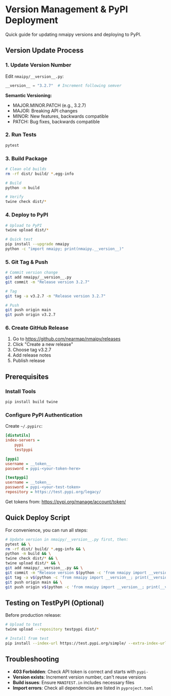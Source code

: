 # Version Management & PyPI Deployment

Quick guide for updating nmaipy versions and deploying to PyPI.

## Version Update Process

### 1. Update Version Number
Edit `nmaipy/__version__.py`:
```python
__version__ = "3.2.7"  # Increment following semver
```

**Semantic Versioning:**
- MAJOR.MINOR.PATCH (e.g., 3.2.7)
- MAJOR: Breaking API changes
- MINOR: New features, backwards compatible
- PATCH: Bug fixes, backwards compatible

### 2. Run Tests
```bash
pytest
```

### 3. Build Package
```bash
# Clean old builds
rm -rf dist/ build/ *.egg-info

# Build
python -m build

# Verify
twine check dist/*
```

### 4. Deploy to PyPI
```bash
# Upload to PyPI
twine upload dist/*

# Quick test
pip install --upgrade nmaipy
python -c "import nmaipy; print(nmaipy.__version__)"
```

### 5. Git Tag & Push
```bash
# Commit version change
git add nmaipy/__version__.py
git commit -m "Release version 3.2.7"

# Tag
git tag -a v3.2.7 -m "Release version 3.2.7"

# Push
git push origin main
git push origin v3.2.7
```

### 6. Create GitHub Release
1. Go to https://github.com/nearmap/nmaipy/releases
2. Click "Create a new release"
3. Choose tag v3.2.7
4. Add release notes
5. Publish release

## Prerequisites

### Install Tools
```bash
pip install build twine
```

### Configure PyPI Authentication
Create `~/.pypirc`:
```ini
[distutils]
index-servers =
    pypi
    testpypi

[pypi]
username = __token__
password = pypi-<your-token-here>

[testpypi]
username = __token__
password = pypi-<your-test-token>
repository = https://test.pypi.org/legacy/
```

Get tokens from: https://pypi.org/manage/account/token/

## Quick Deploy Script

For convenience, you can run all steps:
```bash
# Update version in nmaipy/__version__.py first, then:
pytest && \
rm -rf dist/ build/ *.egg-info && \
python -m build && \
twine check dist/* && \
twine upload dist/* && \
git add nmaipy/__version__.py && \
git commit -m "Release version $(python -c 'from nmaipy import __version__; print(__version__)')" && \
git tag -a v$(python -c 'from nmaipy import __version__; print(__version__)') -m "Release version $(python -c 'from nmaipy import __version__; print(__version__)')" && \
git push origin main && \
git push origin v$(python -c 'from nmaipy import __version__; print(__version__)')
```

## Testing on TestPyPI (Optional)

Before production release:
```bash
# Upload to test
twine upload --repository testpypi dist/*

# Install from test
pip install --index-url https://test.pypi.org/simple/ --extra-index-url https://pypi.org/simple/ nmaipy
```

## Troubleshooting

- **403 Forbidden**: Check API token is correct and starts with `pypi-`
- **Version exists**: Increment version number, can't reuse versions
- **Build issues**: Ensure `MANIFEST.in` includes necessary files
- **Import errors**: Check all dependencies are listed in `pyproject.toml`